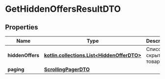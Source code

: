 
# GetHiddenOffersResultDTO

## Properties
| Name | Type | Description | Notes |
| ------------ | ------------- | ------------- | ------------- |
| **hiddenOffers** | [**kotlin.collections.List&lt;HiddenOfferDTO&gt;**](HiddenOfferDTO.md) | Список скрытых товаров. |  |
| **paging** | [**ScrollingPagerDTO**](ScrollingPagerDTO.md) |  |  [optional] |



